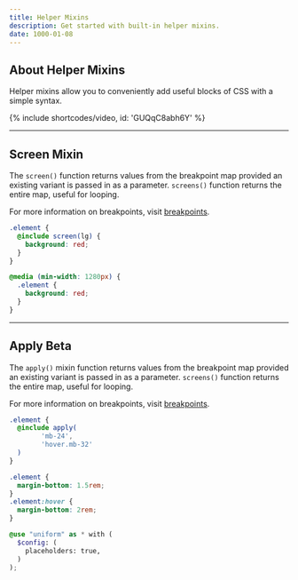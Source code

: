 ```yaml
---
title: Helper Mixins
description: Get started with built-in helper mixins.
date: 1000-01-08
---
```


## About Helper Mixins

Helper mixins allow you to conveniently add useful blocks of CSS with a simple syntax.

{% include shortcodes/video, id: 'GUQqC8abh6Y' %}

---

## Screen Mixin

The `screen()` function returns values from the breakpoint map provided an existing variant is passed in as a parameter. `screens()` function returns the entire map, useful for looping.

For more information on breakpoints, visit <a class="hover.underline" href="/get-started/breakpoints">breakpoints</a>.

```scss
.element {
  @include screen(lg) {
    background: red;
  }
}
```

```css
@media (min-width: 1280px) {
  .element {
    background: red;
  }
}
```

---

## Apply <span class="ml-5 inline-flex align-items-center px-8 h-20 font-sm font-bold radius-round bg-blue bg-brighten-600 text-white">Beta</span>

The `apply()` mixin function returns values from the breakpoint map provided an existing variant is passed in as a parameter. `screens()` function returns the entire map, useful for looping.

For more information on breakpoints, visit <a class="hover.underline" href="/get-started/breakpoints">breakpoints</a>.

```scss
.element {
  @include apply(
		'mb-24',
		'hover.mb-32'
  )
}
```

```css
.element {
  margin-bottom: 1.5rem;
}
.element:hover {
  margin-bottom: 2rem;
}
```

```scss
@use "uniform" as * with (
  $config: (
    placeholders: true,
  )
);